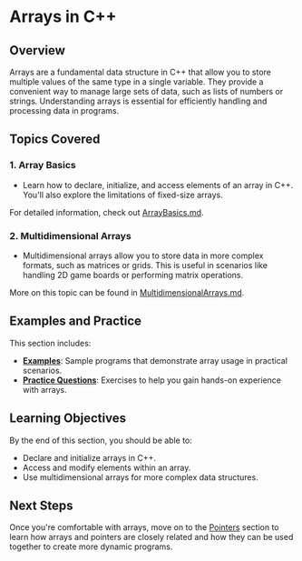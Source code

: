 # Arrays in C++

## Overview

Arrays are a fundamental data structure in C++ that allow you to store multiple values of the same type in a single variable. They provide a convenient way to manage large sets of data, such as lists of numbers or strings. Understanding arrays is essential for efficiently handling and processing data in programs.

## Topics Covered

### 1. **Array Basics**
   - Learn how to declare, initialize, and access elements of an array in C++. You'll also explore the limitations of fixed-size arrays.
   
   For detailed information, check out [ArrayBasics.md](ArrayBasics.md).

### 2. **Multidimensional Arrays**
   - Multidimensional arrays allow you to store data in more complex formats, such as matrices or grids. This is useful in scenarios like handling 2D game boards or performing matrix operations.
   
   More on this topic can be found in [MultidimensionalArrays.md](MultidimensionalArrays.md).

## Examples and Practice

This section includes:
- **[Examples](examples/)**: Sample programs that demonstrate array usage in practical scenarios.
- **[Practice Questions](practice_questions/practice.md)**: Exercises to help you gain hands-on experience with arrays.

## Learning Objectives

By the end of this section, you should be able to:
- Declare and initialize arrays in C++.
- Access and modify elements within an array.
- Use multidimensional arrays for more complex data structures.

## Next Steps

Once you're comfortable with arrays, move on to the [Pointers](../07_Pointers/README.md) section to learn how arrays and pointers are closely related and how they can be used together to create more dynamic programs.
